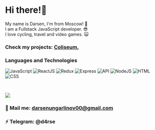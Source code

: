 # Hi there!🤘

My name is Darsen, I'm from Moscow! 🙈 <br />
I am a Fullstack JavaScript developer. 😎 <br />
I love cycling, travel and video games. 🙀 <br />

### Check my projects: [Coliseum](https:/dbforgame.herokuapp.com/),
### Languages and Technologies
![JavaScript](https://img.shields.io/badge/-JavaScript-090909?style=for-the-badge&logo=JavaScript)
![ReactJS](https://img.shields.io/badge/-React-090909?style=for-the-badge&logo=React)
![Redux](https://img.shields.io/badge/-Redux-090909?style=for-the-badge&logo=Redux)
![Express](https://img.shields.io/badge/-Express-090909?style=for-the-badge&logo=Express)
![API](https://img.shields.io/badge/-REST&#032;API-090909?style=for-the-badge)
![NodeJS](https://img.shields.io/badge/-NodeJs-090909?style=for-the-badge&logo=Node)
![HTML](https://img.shields.io/badge/-HTML-090909?style=for-the-badge&logo=html5)
![CSS](https://img.shields.io/badge/-CSS-090909?style=for-the-badge&logo=css3)

<br />

![](https://visitor-badge.glitch.me/badge?page_id=d4rsen)

### 💬 Mail me: darsenungarlinov00@gmail.com
### ⚡️ Telegram: @d4rse

